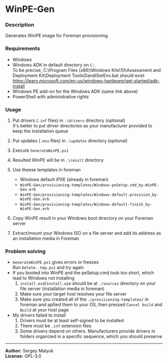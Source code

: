 # WinPE-Gen
### Description
Generates WinPE image for Foreman provisioning

### Requirements
- Windows
- Windows ADK in default directory on `C:`.  
To be precise, C:\Program Files (x86)\Windows Kits\10\Assessment and Deployment Kit\Deployment Tools\DandISetEnv.bat should exist  
https://learn.microsoft.com/en-us/windows-hardware/get-started/adk-install
- Windows PE add-on for the Windows ADK (same link above)
- PowerShell with administrative rights

### Usage
1. Put drivers (`.inf` files) in `.\drivers` directory (optional)  
It's better to put driver directories as your manufacturer provided to keep the installation queue
2. Put updates (`.msu` files) in `.\updates` directory (optional)
3. Execute `GenerateWinPE.ps1`
4. Resulted WinPE will be in `.\result` directory
5. Use theese templates in foreman
    - Windows default iPXE (already in foreman)
    - `WinPE-Gen/provisioning-templates/Windows-peSetup.cmd_by-WinPE-Gen.erb`
    - `WinPE-Gen/provisioning-templates/Windows-default-provision_by-WinPE-Gen.erb`
    - `WinPE-Gen/provisioning-templates/Windows-default-finish_by-WinPE-Gen.erb`

6. Copy WinPE result in your Windows boot directory on your Foreman server
7. Extract/mount your Windows ISO on a file server and add its address as an installation media in Foreman  

### Problem solving
- `GenerateWinPE.ps1` gives errors or freezes  
    Run `Delete-.tmp.ps1` and try again
- If you booted into WinPE and the peSetup.cmd took too short, which lead to Windows not installing
    1. `install.esd`/`install.wim` should be at `./sources` directory on your file server (installation media in foreman)
    2. Make sure your target host resolves your file server
    3. Make sure you created all of the `./provisioning-templates/` in foreman and apllied them to your OS, then pressed `Cancel build` and `Build` at your host page
- My drivers failed to install
    1. Drivers must be at least self-signed to be installed
    2. There must be `.inf` extension files
    3. Some drivers depend on others. Manufacturers provide drivers in folders organized in a specific sequence, which you should preserve
___
**Author:** Sergey Malyuk  
**License:** GPL-3.0

